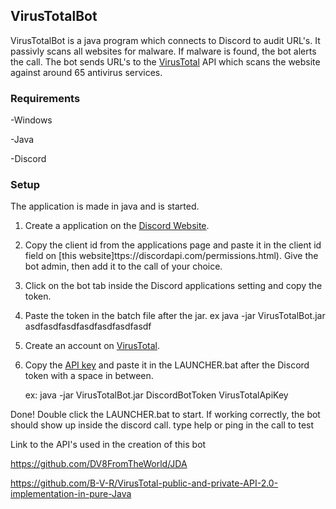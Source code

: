 ## VirusTotalBot

VirusTotalBot is a java program which connects to Discord to audit URL's. It passivly scans all websites for malware. If malware is found, the bot alerts the call. The bot sends URL's to the [VirusTotal](https://www.virustotal.com/#/home/upload) API which scans the website against around 65 antivirus services. 

### Requirements 

-Windows

-Java

-Discord

### Setup
The application is made in java and is started.
1. Create a application on the [Discord Website](https://discordapp.com/developers/applications/).
2. Copy the client id from the applications page and paste it in the client id field on [this website]ttps://discordapi.com/permissions.html). Give the bot admin, then add it to the call of your choice. 
3. Click on the bot tab inside the Discord applications setting and copy the token. 
4. Paste the token in the batch file after the jar.
    ex java -jar VirusTotalBot.jar asdfasdfasdfasdfasdfasdfasdf
5. Create an account on [VirusTotal](https://www.virustotal.com/#/home/upload).
6. Copy the [API key](https://www.virustotal.com/#/settings/apikey) and paste it in the LAUNCHER.bat after the Discord token with a space in between.

    ex: java -jar VirusTotalBot.jar DiscordBotToken VirusTotalApiKey

Done!
Double click the LAUNCHER.bat to start. 
If working correctly, the bot should show up inside the discord call. type help or ping in the call to test

Link to the API's used in the creation of this bot 

https://github.com/DV8FromTheWorld/JDA

https://github.com/B-V-R/VirusTotal-public-and-private-API-2.0-implementation-in-pure-Java
